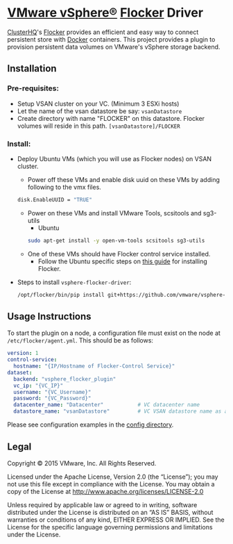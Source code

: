 # [VMware vSphere®](http://www.vmware.com/products/vsphere) [Flocker](https://clusterhq.com/flocker/introduction/) Driver

[ClusterHQ](https://clusterhq.com)'s [Flocker](https://clusterhq.com/flocker/introduction/) provides an efficient and easy way to connect persistent store with [Docker](http://docker.com) containers. This project provides a plugin to provision persistent data volumes on VMware's vSphere storage backend.

## Installation

### Pre-requisites:
  - Setup VSAN cluster on your VC. (Minimum 3 ESXi hosts)
  - Let the name of the vsan datastore be say: `vsanDatastore`
  - Create directory with name "FLOCKER" on this datastore. Flocker volumes will reside in this path.
    `[vsanDatastore]/FLOCKER`

### Install:

- Deploy Ubuntu VMs (which you will use as Flocker nodes) on VSAN cluster.
  - Power off these VMs and enable disk uuid on these VMs by adding following to the vmx files.
   ```bash
   disk.EnableUUID​ = "TRUE"
   ```
  - Power on these VMs and install VMware Tools, scsitools and sg3-utils
    - Ubuntu<br>
     ```bash
     sudo apt-get install -y open-vm-tools scsitools sg3-utils
     ```
  - One of these VMs should have Flocker control service installed.
    - Follow the Ubuntu specific steps on [this guide](https://docs.clusterhq.com/en/1.0.3/using/installing/index.html​) for installing Flocker.


- Steps to install `vsphere-flocker-driver`:
  ```bash
  /opt/flocker/bin/pip install git+https://github.com/vmware/vsphere-flocker-driver.git
  ```

## Usage Instructions
To start the plugin on a node, a configuration file must exist on the node at `/etc/flocker/agent.yml`. This should be as follows:
```yaml
version: 1
control-service:
  hostname: "{IP/Hostname of Flocker-Control Service}"
dataset:
  backend: "vsphere_flocker_plugin"
  vc_ip: "{VC_IP}"
  username: "{VC_Username}"
  password: "{VC_Password}"
  datacenter_name: "Datacenter"           # VC datacenter name
  datastore_name: "vsanDatastore"         # VC VSAN datastore name as above
```

Please see configuration examples in the [config directory](vsphere_flocker_plugin/config/).

## Legal

Copyright © 2015 VMware, Inc.  All Rights Reserved.

Licensed under the Apache License, Version 2.0 (the “License”); you may not
use this file except in compliance with the License.  You may obtain a copy of
the License at http://www.apache.org/licenses/LICENSE-2.0

Unless required by applicable law or agreed to in writing, software distributed
under the License is distributed on an “AS IS” BASIS, without warranties or
conditions of any kind, EITHER EXPRESS OR IMPLIED.  See the License for the
specific language governing permissions and limitations under the License.
